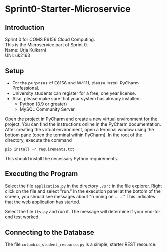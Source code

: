 # Sprint0-Starter-Microservice

## Introduction

Sprint 0 for COMS E6156 Cloud Computing. <br>
This is the Microservice part of Sprint 0. <br>
Name: Urja Kulkarni <br>
UNI: uk2163


## Setup

- For the purposes of E6156 and W4111, please install PyCharm Professional.
- University students can register for a free, one year license.
- Also, please make sure that your system has already installed:
  - Python (3.9 or greater)
  - MySQL Community Server

Open the project in PyCharm and create a new virtual environment for the project. You can find the instructions
online in the PyCharm documentation. After creating the virtual environment, open a terminal window using the bottom
pane (open the terminal within PyCharm). In the root of the directory, execute the command

```pip install -r requirements.txt```

This should install the necessary Python requirements.

## Executing the Program

Select the file ```application.py``` in the directory ```./src``` in the file explorer. Right click on the file and
select "run." In the execution panel at the bottom of the screen, you should see messages about "running on ... ..."
This indicates that the web application has started.

Select the file ```tts.py``` and run it. The message will determine if your end-to-end test worked.


## Connecting to the Database

The file ```columbia_student_resource.py``` is a simple, starter REST resource.


